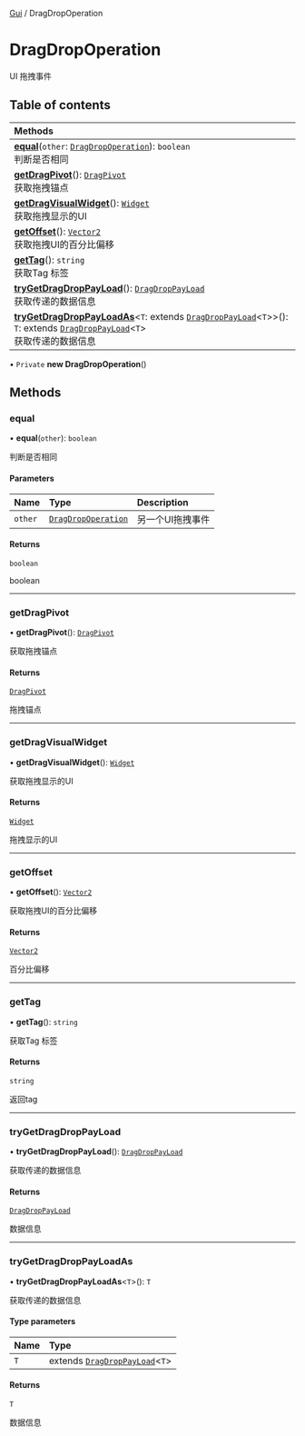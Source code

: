 [Gui](../groups/Core.Gui.md) / DragDropOperation

# DragDropOperation <Badge type="tip" text="Class" /> <Score text="DragDropOperation" />

UI 拖拽事件

## Table of contents

| Methods |
| :-----|
| **[equal](mw.DragDropOperation.md#equal)**(`other`: [`DragDropOperation`](mw.DragDropOperation.md)): `boolean` <br> 判断是否相同|
| **[getDragPivot](mw.DragDropOperation.md#getdragpivot)**(): [`DragPivot`](../enums/mw.DragPivot.md) <br> 获取拖拽锚点|
| **[getDragVisualWidget](mw.DragDropOperation.md#getdragvisualwidget)**(): [`Widget`](mw.Widget.md) <br> 获取拖拽显示的UI|
| **[getOffset](mw.DragDropOperation.md#getoffset)**(): [`Vector2`](mw.Vector2.md) <br> 获取拖拽UI的百分比偏移|
| **[getTag](mw.DragDropOperation.md#gettag)**(): `string` <br> 获取Tag 标签|
| **[tryGetDragDropPayLoad](mw.DragDropOperation.md#trygetdragdroppayload)**(): [`DragDropPayLoad`](mw.DragDropPayLoad.md) <br> 获取传递的数据信息|
| **[tryGetDragDropPayLoadAs](mw.DragDropOperation.md#trygetdragdroppayloadas)**<`T`: extends [`DragDropPayLoad`](mw.DragDropPayLoad.md)<`T`\>\>(): `T`: extends [`DragDropPayLoad`](mw.DragDropPayLoad.md)<`T`\> <br> 获取传递的数据信息|

• `Private` **new DragDropOperation**()

## Methods

### equal <Score text="equal" /> 

• **equal**(`other`): `boolean` <Badge type="tip" text="client" />

判断是否相同


#### Parameters

| Name | Type | Description |
| :------ | :------ | :------ |
| `other` | [`DragDropOperation`](mw.DragDropOperation.md) | 另一个UI拖拽事件 |

#### Returns

`boolean`

boolean

___

### getDragPivot <Score text="getDragPivot" /> 

• **getDragPivot**(): [`DragPivot`](../enums/mw.DragPivot.md) <Badge type="tip" text="client" />

获取拖拽锚点


#### Returns

[`DragPivot`](../enums/mw.DragPivot.md)

拖拽锚点

___

### getDragVisualWidget <Score text="getDragVisualWidget" /> 

• **getDragVisualWidget**(): [`Widget`](mw.Widget.md) <Badge type="tip" text="client" />

获取拖拽显示的UI


#### Returns

[`Widget`](mw.Widget.md)

拖拽显示的UI

___

### getOffset <Score text="getOffset" /> 

• **getOffset**(): [`Vector2`](mw.Vector2.md) <Badge type="tip" text="client" />

获取拖拽UI的百分比偏移


#### Returns

[`Vector2`](mw.Vector2.md)

百分比偏移

___

### getTag <Score text="getTag" /> 

• **getTag**(): `string` <Badge type="tip" text="client" />

获取Tag 标签


#### Returns

`string`

返回tag

___

### tryGetDragDropPayLoad <Score text="tryGetDragDropPayLoad" /> 

• **tryGetDragDropPayLoad**(): [`DragDropPayLoad`](mw.DragDropPayLoad.md) <Badge type="tip" text="client" />

获取传递的数据信息


#### Returns

[`DragDropPayLoad`](mw.DragDropPayLoad.md)

数据信息

___

### tryGetDragDropPayLoadAs <Score text="tryGetDragDropPayLoadAs" /> 

• **tryGetDragDropPayLoadAs**<`T`\>(): `T` <Badge type="tip" text="client" />

获取传递的数据信息


#### Type parameters

| Name | Type |
| :------ | :------ |
| `T` | extends [`DragDropPayLoad`](mw.DragDropPayLoad.md)<`T`\> |

#### Returns

`T`

数据信息
